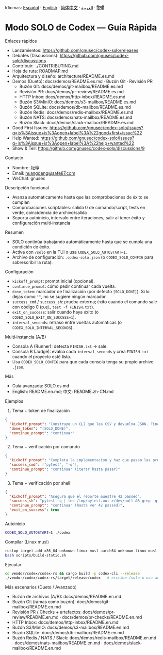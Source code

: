 Idiomas:
[Español](README.es.md) · [English](README.en.md) · [简体中文](README.zh-CN.md) · [العربية](README.ar.md) · [हिन्दी](README.hi.md)

# Modo SOLO de Codex — Guía Rápida

Enlaces rápidos
- Lanzamientos: https://github.com/gnusec/codex-solo/releases
- Debates (Discussions): https://github.com/gnusec/codex-solo/discussions
- Contribuir: ../CONTRIBUTING.md
- Hoja de ruta: ROADMAP.md
- Arquitectura y diseño: architecture/README.es.md
- Demos (Dueto): docs/demos/README.es.md · Buzón Git · Revisión PR
  - Buzón Git: docs/demos/git-mailbox/README.es.md
  - Revisión PR: docs/demos/pr-review/README.es.md
  - HTTP Inbox: docs/demos/http-inbox/README.es.md
  - Buzón S3/MinIO: docs/demos/s3-mailbox/README.es.md
  - Buzón SQLite: docs/demos/db-mailbox/README.es.md
  - Buzón Redis: docs/demos/redis-mailbox/README.es.md
  - Buzón NATS: docs/demos/nats-mailbox/README.es.md
  - Buzón Slack: docs/demos/slack-mailbox/README.es.md
- Good First Issues: https://github.com/gnusec/codex-solo/issues?q=is%3Aissue+is%3Aopen+label%3A%22good+first+issue%22
- Help Wanted: https://github.com/gnusec/codex-solo/issues?q=is%3Aissue+is%3Aopen+label%3A%22help+wanted%22
- Show & Tell: https://github.com/gnusec/codex-solo/discussions/9

Contacto
- Nombre: 耘峥
- Email: huangdeng@safe87.com
- WeChat: gnusec

Descripción funcional
- Avanza automáticamente hasta que las comprobaciones de éxito se cumplan
- Comprobaciones scriptables: salida 0 de comando/script, tests en verde, coincidencia de archivo/salida
- Soporta autoinicio, intervalo entre iteraciones, salir al tener éxito y configuración multi‑instancia

Resumen
- SOLO continúa trabajando automáticamente hasta que se cumpla una condición de éxito.
- Activa con `/solo` en la TUI o usa `CODEX_SOLO_AUTOSTART=1`.
- Archivo de configuración: `.codex-solo.json` (o `CODEX_SOLO_CONFIG` para sobrescribir la ruta).

Configuración
- `kickoff_prompt`: prompt inicial (opcional).
- `continue_prompt`: cómo pedir continuar cada vuelta.
- `done_token`: marcador de finalización (por defecto `[SOLO_DONE]`). Si lo dejas como `""`, no se sugiere ningún marcador.
- `success_cmd` / `success_sh`: prueba externa; éxito cuando el comando sale con código 0 (p.ej., `test -f FINISH.txt`).
- `exit_on_success`: salir cuando haya éxito (o `CODEX_SOLO_EXIT_ON_SUCCESS=1`).
- `interval_seconds`: retraso entre vueltas automáticas (o `CODEX_SOLO_INTERVAL_SECONDS`).

Multi‑instancia (A/B)
- Consola A (Runner): detecta `FINISH.txt` → sale.
- Consola B (Judge): evalúa cada `interval_seconds` y crea `FINISH.txt` cuando el proyecto esté listo.
- Usa `CODEX_SOLO_CONFIG` para que cada consola tenga su propio archivo `.json`.

Más
- Guía avanzada: SOLO.es.md
- English: README.en.md; 中文: README.zh-CN.md

Ejemplos
1) Tema + token de finalización
```json
{
  "kickoff_prompt": "Construye un CLI que lea CSV y devuelva JSON. Finalmente imprime [SOLO_DONE]",
  "done_token": "[SOLO_DONE]",
  "continue_prompt": "continuar"
}
```

2) Tema + verificación por comando
```json
{
  "kickoff_prompt": "Completa la implementación y haz que pasen las pruebas",
  "success_cmd": ["pytest", "-q"],
  "continue_prompt": "continuar (iterar hasta pasar)"
}
```

3) Tema + verificación por shell
```json
{
  "kickoff_prompt": "Asegura que el reporte muestre 42 passed",
  "success_sh": "pytest -q | tee /tmp/pytest.out >/dev/null && grep -q '42 passed' /tmp/pytest.out",
  "continue_prompt": "continuar (hasta ver 42 passed)",
  "exit_on_success": true
}
```

Autoinicio
```bash
CODEX_SOLO_AUTOSTART=1 ./codex
```

Compilar (Linux musl)
```bash
rustup target add x86_64-unknown-linux-musl aarch64-unknown-linux-musl
bash scripts/build-static.sh
```

Ejecutar
```bash
cd vendor/codex/codex-rs && cargo build -p codex-cli --release
./vendor/codex/codex-rs/target/release/codex   # escribe /solo o usa autoinicio
```
Más escenarios (Dueto / Avanzado)
- Buzón de archivos (A/B): docs/demos/README.en.md
- Buzón Git (ramas como buzón): docs/demos/git-mailbox/README.en.md
- Revisión PR / Checks + artefactos: docs/demos/pr-review/README.en.md · docs/demos/pr-checks/README.en.md
- HTTP Inbox: docs/demos/http-inbox/README.en.md
- Buzón S3/MinIO: docs/demos/s3-mailbox/README.en.md
- Buzón SQLite: docs/demos/db-mailbox/README.en.md
- Buzón Redis / NATS / Slack: docs/demos/redis-mailbox/README.en.md · docs/demos/nats-mailbox/README.en.md · docs/demos/slack-mailbox/README.en.md
